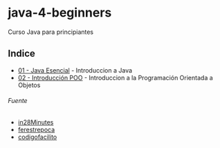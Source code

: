 # java-4-beginners

Curso Java para principiantes

## Indice

* [01 - Java Esencial](https://github.com/ewatemberg/java-4-beginners/blob/master/docs/01%20-%20JAVA%20ESENCIAL.md) - Introduccion a Java
* [02 - Introducción POO](https://github.com/ewatemberg/java-4-beginners/blob/master/docs/02%20-%20INTRODUCCION%20POO.md) - Introduccion a la Programación Orientada a Objetos


###### Fuente

* [in28Minutes](https://github.com/in28minutes/java-tutorial-for-beginners)
* [ferestrepoca](https://ferestrepoca.github.io/paradigmas-de-programacion/poo/poo_teoria/concepts.html)
* [codigofacilito](https://codigofacilito.com/cursos?search%5Bkeyword%5D=&search%5Bpremium%5D=true&search%5Bfree%5D=true&search%5Border%5D=highlight&search%5Bcategories%5D%5B%5D=21)

